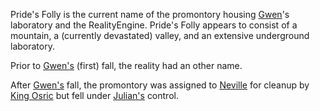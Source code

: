 Pride's Folly is the current name of the promontory housing [Gwen](GwenOfDworkin)'s laboratory and the RealityEngine.  Pride's Folly appears to consist of a mountain, a (currently devastated) valley, and an extensive underground laboratory.

Prior to [Gwen's](GwenOfDworkin) (first) fall, the reality had an other name.

After [Gwen's](GwenOfDworkin) fall, the promontory was assigned to [Neville](NevilleOfEric) for cleanup by [King Osric](OsricOfChanicut) but fell under [Julian's](JulianOfOberon) control.
